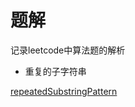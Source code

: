 # 题解

记录leetcode中算法题的解析

- 重复的子字符串

[repeatedSubstringPattern](https://leetcode-cn.com/problems/repeated-substring-pattern/solution/zhong-fu-de-zi-zi-fu-chuan-by-leetcode-solution/)
